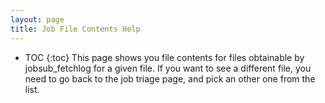 ```yaml
---
layout: page
title: Job File Contents Help
---
```

* TOC
{:toc}
This page shows you file contents for files obtainable by
jobsub_fetchlog for a given file. If you want to see a different file,
you need to go back to the job triage page, and pick an other one
from the list.